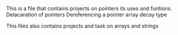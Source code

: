 This is a file that contains projects on pointers its uses and funtions.
Delacaration of pointers
Dereferencing a pointer
array decay type

This files also contains projects and task on arrays and strings
